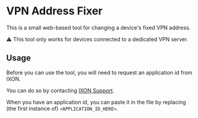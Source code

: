 # VPN Address Fixer

This is a small web-based tool for changing a device's fixed VPN address.

:warning: This tool only works for devices connected to a dedicated VPN server.

## Usage

Before you can use the tool, you will need to request an application id from IXON.

You can do so by contacting [IXON Support](https://https://support.ixon.cloud).

When you have an application id, you can paste it in the file by replacing (the first instance of) `<APPLICATION_ID_HERE>`.
